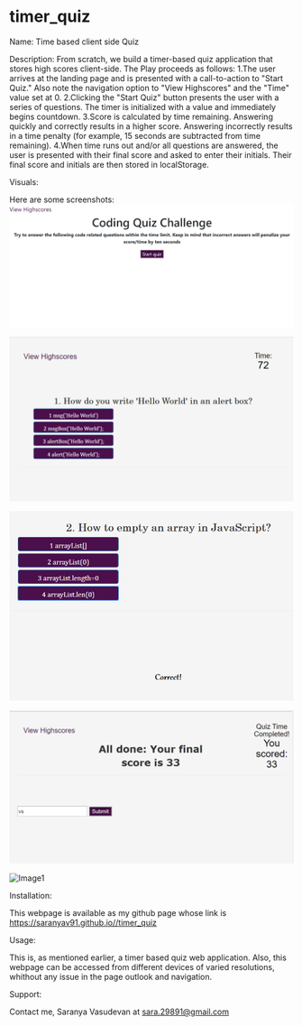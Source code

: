 
# timer_quiz

Name:
Time based client side Quiz

Description:
From scratch, we build a timer-based quiz application that stores high scores client-side.
The Play proceeds as follows:
1.The user arrives at the landing page and is presented with a call-to-action to "Start Quiz." Also note the navigation option to "View Highscores" and the "Time" value set at 0.
2.Clicking the "Start Quiz" button presents the user with a series of questions. The timer is initialized with a value and immediately begins countdown.
3.Score is calculated by time remaining. Answering quickly and correctly results in a higher score. Answering incorrectly results in a time penalty (for example, 15 seconds are subtracted from time remaining).
4.When time runs out and/or all questions are answered, the user is presented with their final score and asked to enter their initials. Their final score and initials are then stored in localStorage.

Visuals:

Here are some screenshots:
![Image1](Assets/images/intro.png)

![Image1](Assets/images/quiz_page.png)

![Image1](Assets/images/answer_response.png)


![Image1](Assets/images/when_quiz_completed.png)

![Image1](Assets/images/highscores.png)

Installation:

This webpage is available as my github page whose link is https://saranyav91.github.io//timer_quiz

Usage:

This is, as mentioned earlier, a timer based quiz web application. Also, this webpage can be accessed from different devices of varied resolutions, whithout any issue in the page outlook and navigation.

Support:

Contact me, Saranya Vasudevan at sara.29891@gmail.com
